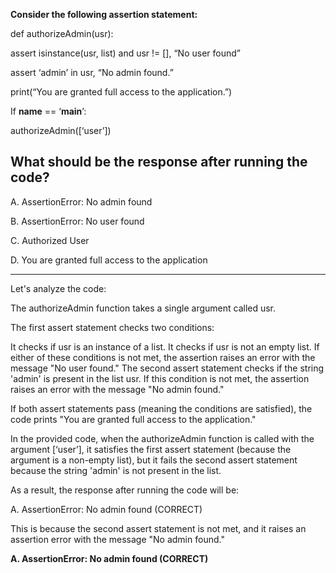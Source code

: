 **Consider the following assertion statement:**
 
def authorizeAdmin(usr): 

   assert isinstance(usr, list) and usr != [], “No user found” 
    
   assert ‘admin’ in usr, “No admin found.” 
    
   print(“You are granted full access to the application.”) 
 
If __name__ == ‘__main__’: 

   authorizeAdmin([‘user’]) 
 
## What should be the response after running the code? 
 
A. AssertionError: No admin found

B. AssertionError: No user found 

C. Authorized User 

D. You are granted full access to the application 

---

Let's analyze the code:

The authorizeAdmin function takes a single argument called usr.

The first assert statement checks two conditions:

It checks if usr is an instance of a list.
It checks if usr is not an empty list.
If either of these conditions is not met, the assertion raises an error with the message "No user found."
The second assert statement checks if the string 'admin' is present in the list usr. If this condition is not met, the assertion raises an error with the message "No admin found."

If both assert statements pass (meaning the conditions are satisfied), the code prints "You are granted full access to the application."

In the provided code, when the authorizeAdmin function is called with the argument [‘user’], it satisfies the first assert statement (because the argument is a non-empty list), but it fails the second assert statement because the string 'admin' is not present in the list.

As a result, the response after running the code will be:

A. AssertionError: No admin found (CORRECT)

This is because the second assert statement is not met, and it raises an assertion error with the message "No admin found."

**A. AssertionError: No admin found (CORRECT)**
